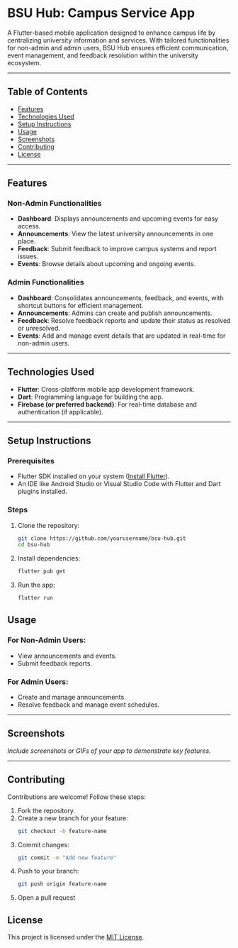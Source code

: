 # **BSU Hub: Campus Service App**

A Flutter-based mobile application designed to enhance campus life by centralizing university information and services. With tailored functionalities for non-admin and admin users, BSU Hub ensures efficient communication, event management, and feedback resolution within the university ecosystem.

---

## **Table of Contents**
- [Features](#features)
- [Technologies Used](#technologies-used)
- [Setup Instructions](#setup-instructions)
- [Usage](#usage)
- [Screenshots](#screenshots)
- [Contributing](#contributing)
- [License](#license)

---

## **Features**

### **Non-Admin Functionalities**
- **Dashboard**: Displays announcements and upcoming events for easy access.
- **Announcements**: View the latest university announcements in one place.
- **Feedback**: Submit feedback to improve campus systems and report issues.
- **Events**: Browse details about upcoming and ongoing events.

### **Admin Functionalities**
- **Dashboard**: Consolidates announcements, feedback, and events, with shortcut buttons for efficient management.
- **Announcements**: Admins can create and publish announcements.
- **Feedback**: Resolve feedback reports and update their status as resolved or unresolved.
- **Events**: Add and manage event details that are updated in real-time for non-admin users.

---

## **Technologies Used**
- **Flutter**: Cross-platform mobile app development framework.
- **Dart**: Programming language for building the app.
- **Firebase (or preferred backend)**: For real-time database and authentication (if applicable).

---

## **Setup Instructions**

### **Prerequisites**
- Flutter SDK installed on your system ([Install Flutter](https://flutter.dev/docs/get-started/install)).
- An IDE like Android Studio or Visual Studio Code with Flutter and Dart plugins installed.

### **Steps**
1. Clone the repository:
   ```bash
   git clone https://github.com/yourusername/bsu-hub.git
   cd bsu-hub
2. Install dependencies:
   ```bash
   flutter pub get
3. Run the app:
   ```bash
   flutter run

## **Usage**

### **For Non-Admin Users:**
- View announcements and events.
- Submit feedback reports.

### **For Admin Users:**
- Create and manage announcements.
- Resolve feedback and manage event schedules.

---

## **Screenshots**

_Include screenshots or GIFs of your app to demonstrate key features._

---

## **Contributing**

Contributions are welcome! Follow these steps:

1. Fork the repository.
2. Create a new branch for your feature:
   ```bash
   git checkout -b feature-name
3. Commit changes:
   ```bash
   git commit -m "Add new feature"
4. Push to your branch:
   ```bash
   git push origin feature-name
5. Open a pull request

## **License**

This project is licensed under the [MIT License](LICENSE).
